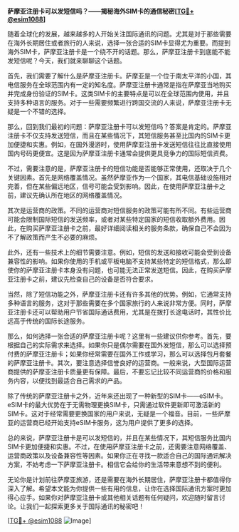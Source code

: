 **萨摩亚注册卡可以发短信吗？——揭秘海外SIM卡的通信秘密[[TG💪+ @esim1088](https://t.me/s/esim1088)]**

随着全球化的发展，越来越多的人开始关注国际通讯的问题。尤其是对于那些需要在海外长期居住或者旅行的人来说，选择一张合适的SIM卡显得尤为重要。而提到海外SIM卡，萨摩亚注册卡是一个绕不开的话题。那么，萨摩亚注册卡到底能不能发短信呢？今天，我们就来聊聊这个话题。

首先，我们需要了解什么是萨摩亚注册卡。萨摩亚是一个位于南太平洋的小国，其电信服务在全球范围内有一定的知名度。萨摩亚注册卡通常是指在萨摩亚当地购买并完成身份验证的SIM卡。这类SIM卡的主要特点是可以在全球范围内使用，并且支持多种语言的服务。对于一些需要频繁进行跨国交流的人来说，萨摩亚注册卡无疑是一个不错的选择。

那么，回到我们最初的问题：萨摩亚注册卡可以发短信吗？答案是肯定的。萨摩亚注册卡不仅支持发送短信，而且在某些情况下，其短信服务甚至比国内的SIM卡更加便捷和实惠。例如，在国外漫游时，使用萨摩亚注册卡发送短信往往比直接使用国内号码更便宜。这是因为萨摩亚注册卡通常会提供更具竞争力的国际短信资费。

不过，需要注意的是，萨摩亚注册卡的短信功能是否能够正常使用，还取决于几个关键因素。首先是网络覆盖情况。虽然萨摩亚作为一个国家，其电信基础设施相对完善，但在某些偏远地区，信号可能会受到影响。因此，在使用萨摩亚注册卡之前，建议先确认所在地区的网络覆盖情况。

其次是运营商的政策。不同的运营商对短信服务的政策可能有所不同。有些运营商可能会限制国际短信的发送频率，或者对某些特定国家的短信收取额外费用。因此，在购买萨摩亚注册卡之前，最好详细阅读相关的服务条款，确保自己不会因为不了解政策而产生不必要的麻烦。

此外，还有一些技术上的细节需要注意。例如，短信的发送和接收可能会受到设备兼容性的影响。如果你使用的手机或平板电脑不支持某些特定的短信格式，那么即使你的萨摩亚注册卡本身没有问题，也可能无法正常发送短信。因此，在购买萨摩亚注册卡之前，建议先检查自己的设备是否符合要求。

当然，除了短信功能之外，萨摩亚注册卡还有许多其他的优势。例如，它通常支持多种语言的服务，这对于那些需要在多个国家旅行的人来说非常方便。同时，萨摩亚注册卡还可以帮助用户节省国际通话费用，尤其是在拨打长途电话时，其性价比远高于传统的国际长途服务。

那么，如何选择一张合适的萨摩亚注册卡呢？这里有一些建议供你参考。首先，要根据自己的实际需求来选择。如果你只是偶尔需要在国外发短信，那么可以选择预付费的萨摩亚注册卡；如果你经常需要在国外工作或学习，那么可以选择包月套餐的萨摩亚注册卡。其次，要注意选择信誉良好的运营商。一般来说，大型国际运营商提供的萨摩亚注册卡质量更有保障。最后，不要忘记比较不同运营商的价格和服务内容，以便找到最适合自己需求的产品。

除了传统的萨摩亚注册卡之外，近年来还出现了一种新型的SIM卡——eSIM卡。eSIM卡的最大优势在于无需物理更换SIM卡，只需通过软件更新即可激活新的SIM卡。这对于经常需要更换国家的用户来说，无疑是一个福音。目前，一些萨摩亚的运营商已经开始支持eSIM卡服务，这为用户提供了更多的选择。

总的来说，萨摩亚注册卡是可以发短信的，并且在某些情况下，其短信服务比国内SIM卡更加便捷和实惠。不过，在使用萨摩亚注册卡之前，还需要注意网络覆盖、运营商政策以及设备兼容性等因素。如果你正在寻找一款适合自己的国际通讯解决方案，不妨考虑一下萨摩亚注册卡。相信它会给你的生活带来意想不到的便利。

无论你是计划前往萨摩亚旅游，还是需要在海外长期居住，萨摩亚注册卡都值得你深入了解。希望本文能为你提供一些有用的信息，让你在选择国际通讯方案时更加得心应手。如果你对萨摩亚注册卡或其他相关话题有任何疑问，欢迎随时留言讨论。让我们一起探索更多关于国际通讯的秘密吧！

[[TG💪+ @esim1088](https://t.me/s/esim1088) ![Image](https://i.postimg.cc/4NQfJmqS/Snipaste-2025-05-13-00-14-12.png)]